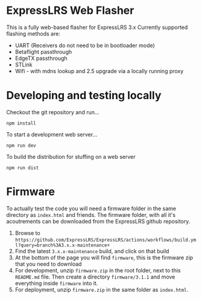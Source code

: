 # ExpressLRS Web Flasher

This is a fully web-based flasher for ExpressLRS 3.x
Currently supported flashing methods are:
- UART (Receivers do not need to be in bootloader mode)
- Betaflight passthrough
- EdgeTX passthrough
- STLink
- Wifi - with mdns lookup and 2.5 upgrade via a locally running proxy

# Developing and testing locally

Checkout the git repository and run...
```
npm install
```
To start a development web server...
```
npm run dev
```
To build the distribution for stuffing on a web server
```
npm run dist
```
# Firmware
To actually test the code you will need a firmware folder in the same directory as `index.html` and friends.
The firmware folder, with all it's acoutrements can be downloaded from the ExpressLRS github repository.
1. Browse to `https://github.com/ExpressLRS/ExpressLRS/actions/workflows/build.yml?query=branch%3A3.x.x-maintenance+`
2. Find the latest `3.x.x-maintenance` build, and click on that build
3. At the bottom of the page you will find `firmware`, this is the firmware zip that you need to download
4. For development, unzip `firmware.zip` in the root folder, next to this `README.md` file. Then create a directory `firmware/3.1.1` and move everything inside `firmware` into it.
5. For deployment, unzip `firmware.zip` in the same folder as `index.html`.
